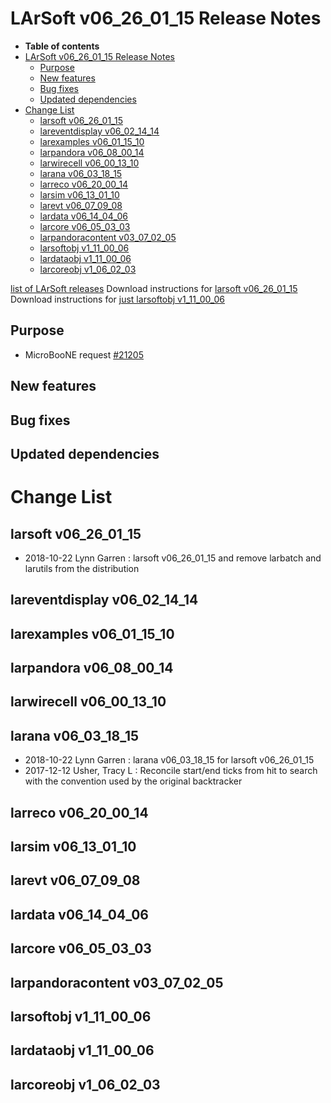 LArSoft v06_26_01_15 Release Notes
=============================================================================

-   **Table of contents**
-   [LArSoft v06_26_01_15 Release Notes](#LArSoft-v06_26_01_15-Release-Notes)
    -   [Purpose](#Purpose)
    -   [New features](#New-features)
    -   [Bug fixes](#Bug-fixes)
    -   [Updated dependencies](#Updated-dependencies)
-   [Change List](#Change-List)
    -   [larsoft v06_26_01_15](#larsoft-v06_26_01_15)
    -   [lareventdisplay v06_02_14_14](#lareventdisplay-v06_02_14_14)
    -   [larexamples v06_01_15_10](#larexamples-v06_01_15_10)
    -   [larpandora v06_08_00_14](#larpandora-v06_08_00_14)
    -   [larwirecell v06_00_13_10](#larwirecell-v06_00_13_10)
    -   [larana v06_03_18_15](#larana-v06_03_18_15)
    -   [larreco v06_20_00_14](#larreco-v06_20_00_14)
    -   [larsim v06_13_01_10](#larsim-v06_13_01_10)
    -   [larevt v06_07_09_08](#larevt-v06_07_09_08)
    -   [lardata v06_14_04_06](#lardata-v06_14_04_06)
    -   [larcore v06_05_03_03](#larcore-v06_05_03_03)
    -   [larpandoracontent v03_07_02_05](#larpandoracontent-v03_07_02_05)
    -   [larsoftobj v1_11_00_06](#larsoftobj-v1_11_00_06)
    -   [lardataobj v1_11_00_06](#lardataobj-v1_11_00_06)
    -   [larcoreobj v1_06_02_03](#larcoreobj-v1_06_02_03)

[list of LArSoft releases](LArSoft_release_list)
Download instructions for [larsoft v06_26_01_15](http://scisoft.fnal.gov/scisoft/bundles/larsoft/v06_26_01_15/larsoft-v06_26_01_15.html)
Download instructions for [just larsoftobj v1_11_00_06](http://scisoft.fnal.gov/scisoft/bundles/larsoftobj/v1_11_00_06/larsoftobj-v1_11_00_06.html)

Purpose
--------------------

-   MicroBooNE request [\#21205](/redmine/issues/21205 "Support: Request patch release larsoft v06_26_01_15 (Closed)")

New features
------------------------------

Bug fixes
------------------------

Updated dependencies
----------------------------------------------

Change List
============================

larsoft v06_26_01_15
-------------------------------------------------

-   2018-10-22 Lynn Garren : larsoft v06_26_01_15 and remove larbatch and larutils from the distribution

lareventdisplay v06_02_14_14
-----------------------------------------------------------------

larexamples v06_01_15_10
---------------------------------------------------------

larpandora v06_08_00_14
-------------------------------------------------------

larwirecell v06_00_13_10
---------------------------------------------------------

larana v06_03_18_15
-----------------------------------------------

-   2018-10-22 Lynn Garren : larana v06_03_18_15 for larsoft v06_26_01_15
-   2017-12-12 Usher, Tracy L : Reconcile start/end ticks from hit to search with the convention used by the original backtracker

larreco v06_20_00_14
-------------------------------------------------

larsim v06_13_01_10
-----------------------------------------------

larevt v06_07_09_08
-----------------------------------------------

lardata v06_14_04_06
-------------------------------------------------

larcore v06_05_03_03
-------------------------------------------------

larpandoracontent v03_07_02_05
---------------------------------------------------------------------

larsoftobj v1_11_00_06
-----------------------------------------------------

lardataobj v1_11_00_06
-----------------------------------------------------

larcoreobj v1_06_02_03
-----------------------------------------------------
